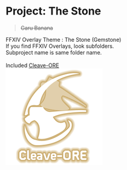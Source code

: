 #  Project: The Stone
> ~~Garu Banana~~

FFXIV Overlay Theme : The Stone (Gemstone)<br>
If you find FFXIV Overlays, look subfolders.<br>
Subproject name is same folder name.<br>
<br>
Included [Cleave-ORE](https://github.com/laiglinne-ff/FFXIV_Chamsucript)<br>
![cleaveore logo](https://github.com/laiglinne-ff/FFXIV_Chamsucript/raw/master/cleaveore.png)
